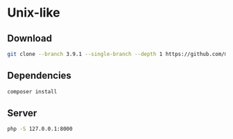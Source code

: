 # Unix-like

## Download

```sh
git clone --branch 3.9.1 --single-branch --depth 1 https://github.com/matomo-org/matomo.git matomo && cd "$_"
```

## Dependencies

```sh
composer install
```

## Server

```sh
php -S 127.0.0.1:8000
```
